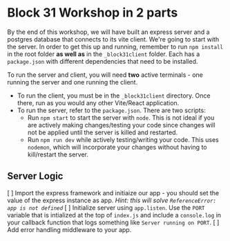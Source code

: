 # Block 31 Workshop in 2 parts 

By the end of this workshop, we will have built an express server and a postgres database that connects to its vite client. We're going to start with the server. In order to get this up and running, remember to run `npm install` in the root folder **as well as** in the `_block31client` folder. Each has a `package.json` with different dependencies that need to be installed. 

To run the server and client, you will need **two** active terminals - one running the server and one running the client.

- To run the client, you must be in the `_block31client` directory. Once there, run as you would any other Vite/React application.
- To run the server, refer to the `package.json`. There are two scripts:
  - Run `npm start` to start the server with `node`. This is not ideal if you are actively making changes/testing your code since changes will not be applied until the server is killed and restarted.
  - Run `npm run dev` while actively testing/writing your code. This uses `nodemon`, which will incorporate your changes without having to kill/restart the server.

## Server Logic 
[ ] Import the express framework and initiaize our app - you should set the value of the express instance as app.
*Hint: this will solve `ReferenceError: app is not defined`*
[ ] Initialize server using `app.listen`. Use the `PORT` variable that is intialized at the top of `index.js` and include a `console.log` in your callback function that logs something like `Server running on PORT`.
[ ] Add error handling middleware to your app. 